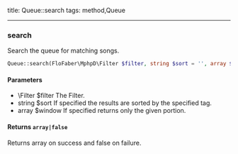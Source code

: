 title: Queue::search
tags: method,Queue

---

<div class="method">
<h3 class="method-name">search</h3>
<p>Search the queue for matching songs.<br></p>

```php
Queue::search(FloFaber\MphpD\Filter $filter, string $sort = '', array $window = Array) : array|false
```

#### Parameters

*  \Filter $filter The Filter.
*  string $sort If specified the results are sorted by the specified tag.
*  array $window If specified returns only the given portion.


#### Returns `array|false`

Returns array on success and false on failure.


</div>